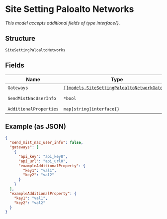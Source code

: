 
# Site Setting Paloalto Networks

*This model accepts additional fields of type interface{}.*

## Structure

`SiteSettingPaloaltoNetworks`

## Fields

| Name | Type | Tags | Description |
|  --- | --- | --- | --- |
| `Gateways` | [`[]models.SiteSettingPaloaltoNetworkGateway`](../../doc/models/site-setting-paloalto-network-gateway.md) | Optional | - |
| `SendMistNacUserInfo` | `*bool` | Optional | **Default**: `false` |
| `AdditionalProperties` | `map[string]interface{}` | Optional | - |

## Example (as JSON)

```json
{
  "send_mist_nac_user_info": false,
  "gateways": [
    {
      "api_key": "api_key8",
      "api_url": "api_url0",
      "exampleAdditionalProperty": {
        "key1": "val1",
        "key2": "val2"
      }
    }
  ],
  "exampleAdditionalProperty": {
    "key1": "val1",
    "key2": "val2"
  }
}
```

